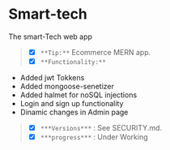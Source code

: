 # Smart-tech
The smart-Tech web app 
> - [x] `**Tip:**` Ecommerce MERN app.
> - [x] `**Functionality:**`
  - Added jwt Tokkens 
  - Added mongoose-senetizer
  - Added halmet for noSQL injections
  - Login and sign up functionality
  - Dinamic changes in Admin page 
> - [x] `***Versions***` : See SECURITY.md.
> - [x] `***progress***` : Under Working 
